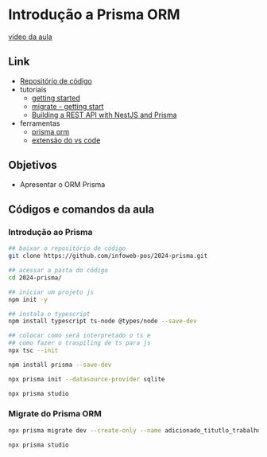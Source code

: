 # Introdução a Prisma ORM

[vídeo da aula](https://youtu.be/-JvDDYCEZX0)

## Link
- [Repositório de código](https://github.com/infoweb-pos/2024-prisma)
- tutoriais
  - [getting started](https://www.prisma.io/docs/getting-started/quickstart)
  - [migrate - getting start](https://www.prisma.io/docs/orm/prisma-migrate/getting-started)
  - [Building a REST API with NestJS and Prisma](https://www.prisma.io/blog/nestjs-prisma-rest-api-7D056s1BmOL0)
- ferramentas
  - [prisma orm](https://www.prisma.io/)
  - [extensão do vs code](https://marketplace.visualstudio.com/items?itemName=Prisma.prisma)
## Objetivos
- Apresentar o ORM Prisma

## Códigos e comandos da aula

### Introdução ao Prisma
```bash
## baixar o repositório de código
git clone https://github.com/infoweb-pos/2024-prisma.git

## acessar a pasta do código
cd 2024-prisma/

## iniciar um projeto js
npm init -y

## instala o typescript
npm install typescript ts-node @types/node --save-dev

## colocar como será interpretado o ts e
## como fazer o traspiling de ts para js
npx tsc --init

npm install prisma --save-dev

npx prisma init --datasource-provider sqlite

npx prisma studio
```

### Migrate do Prisma ORM
```bash
npx prisma migrate dev --create-only --name adicionado_titutlo_trabalho

npx prisma studio
```


